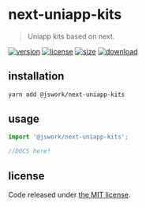 # next-uniapp-kits
> Uniapp kits based on next.

[![version][version-image]][version-url]
[![license][license-image]][license-url]
[![size][size-image]][size-url]
[![download][download-image]][download-url]

## installation
```bash
yarn add @jswork/next-uniapp-kits
```

## usage
```js
import '@jswork/next-uniapp-kits';

//DOCS here!
```

## license
Code released under [the MIT license](https://github.com/afeiship/next-uniapp-kits/blob/master/LICENSE.txt).

[version-image]: https://img.shields.io/npm/v/@jswork/next-uniapp-kits
[version-url]: https://npmjs.org/package/@jswork/next-uniapp-kits

[license-image]: https://img.shields.io/npm/l/@jswork/next-uniapp-kits
[license-url]: https://github.com/afeiship/next-uniapp-kits/blob/master/LICENSE.txt

[size-image]: https://img.shields.io/bundlephobia/minzip/@jswork/next-uniapp-kits
[size-url]: https://github.com/afeiship/next-uniapp-kits/blob/master/dist/next-uniapp-kits.min.js

[download-image]: https://img.shields.io/npm/dm/@jswork/next-uniapp-kits
[download-url]: https://www.npmjs.com/package/@jswork/next-uniapp-kits

